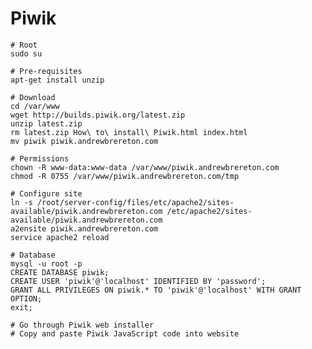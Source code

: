 Piwik
=====

    # Root
    sudo su
    
    # Pre-requisites
    apt-get install unzip
    
    # Download
    cd /var/www
    wget http://builds.piwik.org/latest.zip
    unzip latest.zip
    rm latest.zip How\ to\ install\ Piwik.html index.html
    mv piwik piwik.andrewbrereton.com
    
    # Permissions
    chown -R www-data:www-data /var/www/piwik.andrewbrereton.com
    chmod -R 0755 /var/www/piwik.andrewbrereton.com/tmp
    
    # Configure site
    ln -s /root/server-config/files/etc/apache2/sites-available/piwik.andrewbrereton.com /etc/apache2/sites-available/piwik.andrewbrereton.com
    a2ensite piwik.andrewbrereton.com
    service apache2 reload
    
    # Database
    mysql -u root -p
    CREATE DATABASE piwik;
    CREATE USER 'piwik'@'localhost' IDENTIFIED BY 'password';
    GRANT ALL PRIVILEGES ON piwik.* TO 'piwik'@'localhost' WITH GRANT OPTION;
    exit;
    
    # Go through Piwik web installer
    # Copy and paste Piwik JavaScript code into website
